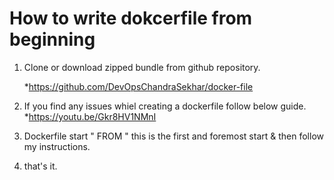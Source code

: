 
# How to write dokcerfile from beginning
1. Clone or download zipped bundle from github repository.

   *https://github.com/DevOpsChandraSekhar/docker-file

2. If you find any issues whiel creating a dockerfile follow below guide.
   *https://youtu.be/Gkr8HV1NMnI

3. Dockerfile start " FROM " this is the first and foremost start & then follow my instructions.
    
	
4. that's it.
    
    
	
